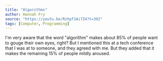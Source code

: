 ```yaml
---
title: "Algorithms"
author: Hannah Fry
source: "https://youtu.be/Rzhpf1Ai7Z4?t=392"
tags: [Computer, Programming]
---
```


I'm very aware that the word "algorithm" makes about 85% of people want to gouge their own eyes, right? But I mentioned this at a tech conference that I was at to someone, and they agreed with me. But they added that it makes the remaining 15% of people mildly aroused.
